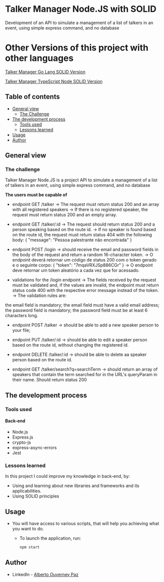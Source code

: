 # Talker Manager Node.JS with SOLID #

Development of an API to simulate a management of a list of talkers in an event, using simple express command, and no database

# Other Versions of this project with other languages #

[Talker Manager Go Lang SOLID Version](https://github.com/beto-ouverney/talker-manager-go)

[Talker Manager TypeScript Node SOLID Version](https://github.com/beto-ouverney/talker-manager-ts-node-solid)

## Table of contents

- [General view](#general-view)
  - [The Challenge](#the-challenge)
- [The development process](#the-development-process)
  - [Tools used](#tools-used)
  - [Lessons learned](#lessons-learned)
- [Usage](#usage)
- [Author](#author)

## General view

### The challenge

Talker Manager Node.JS is a project API to simulate a management of a list of talkers in an event, using simple express command, and no database

**The users must be capable of**

- endpoint GET /talker 
  -> The request must return status 200 and an array with all registered speakers
  -> If there is no registered speaker, the request must return status 200 and an empty array. 

- endpoint GET /talker/:id
  -> The request should return status 200 and a person speaking based on the route id.
  -> If no speaker is found based on the route id, the request must return status 404 with the following body:
  {
  "message": "Pessoa palestrante não encontrada"
  }

- endpoint POST /login
  -> should receive the email and password fields in the body of the request and return a random 16-character token.
  -> O endpoint deverá retornar um código de status 200 com o token gerado e o seguinte corpo:
{
  "token": "7mqaVRXJSp886CGr"
}
  -> O endpoint deve retornar um token aleatório a cada vez que for acessado.

- validations for the /login endpoint
  -> The fields received by the request must be validated and, if the values ​​are invalid, the endpoint must return status code 400 with the respective error message instead of the token.
  -> The validation rules are:

the email field is mandatory;
the email field must have a valid email address;
the password field is mandatory;
the password field must be at least 6 characters long.

- endpoint POST /talker
  -> should be able to add a new speaker person to your file;
  
- endpoint PUT /talker/:id
  -> should be able to edit a speaker person based on the route id, without changing the registered id.
  
- endpoint DELETE /talker/:id
  -> should be able to delete aa speaker person based on the route id.
  
- endpoint GET /talker/search?q=searchTerm
  -> should return an array of speakers that contain the term searched for in the URL's queryParam in their name. Should return status 200  

## The development process

### Tools used

#### Back-end

- Node.js
- Express.js
- crypto-js
- express-async-errors
- Jest


### Lessons learned

In this project I could improve my knowledge in back-end, by:

- Using and learning about new libraries and frameworks and its applicabilities.
- Using SOLID principles

## Usage

- You will have access to various scripts, that will help you achieving what you want to do.

  - To launch the application, run:
    ```bash
    npm start
    ```

## Author

- LinkedIn - [Alberto Ouverney Paz](https://www.linkedin.com/in/beto-ouverney-paz/)
